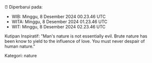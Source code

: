 ⏰ Diperbarui pada:
- WIB: Minggu, 8 Desember 2024 00.23.46 UTC
- WITA: Minggu, 8 Desember 2024 01.23.46 UTC
- WIT: Minggu, 8 Desember 2024 02.23.46 UTC

Kutipan Inspiratif:
"Man's nature is not essentially evil. Brute nature has been know to yield to the influence of love. You must never despair of human nature."


Kategori: nature

